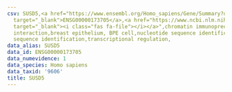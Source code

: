 ```yaml
---
csv: SUSD5,<a href="https://www.ensembl.org/Homo_sapiens/Gene/Summary?db=core;g=ENSG00000173705"
  target="_blank">ENSG00000173705</a>,<a href="https://www.ncbi.nlm.nih.gov/pubmed/22863008"
  target="_blank"><i class="fas fa-file"></i></a>",chromatin immunoprecipitation assay,direct
  interaction,breast epithelium, BPE cell,nucleotide sequence identification,nucleotide
  sequence identification,transcriptional regulation,
data_alias: SUSD5
data_id: ENSG00000173705
data_numevidence: 1
data_species: Homo sapiens
data_taxid: '9606'
title: SUSD5
---
```


